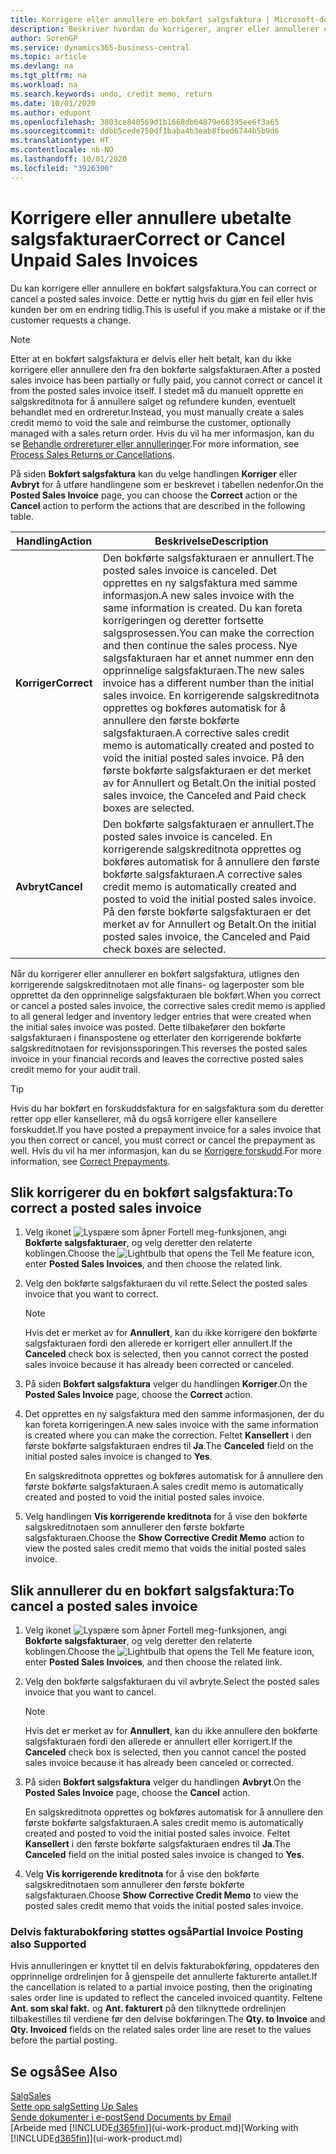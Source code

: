 ```yaml
---
title: Korrigere eller annullere en bokført salgsfaktura | Microsoft-dokumentasjon
description: Beskriver hvordan du korrigerer, angrer eller annullerer en bokført salgsfaktura og utligner en salgskreditnota.
author: SorenGP
ms.service: dynamics365-business-central
ms.topic: article
ms.devlang: na
ms.tgt_pltfrm: na
ms.workload: na
ms.search.keywords: undo, credit memo, return
ms.date: 10/01/2020
ms.author: edupont
ms.openlocfilehash: 3803ce840569d1b1668db64879e68395ee6f3a65
ms.sourcegitcommit: ddbb5cede750df1baba4b3eab8fbed6744b5b9d6
ms.translationtype: HT
ms.contentlocale: nb-NO
ms.lasthandoff: 10/01/2020
ms.locfileid: "3926300"
---
```

# <a name="correct-or-cancel-unpaid-sales-invoices"></a><span data-ttu-id="88f62-103">Korrigere eller annullere ubetalte salgsfakturaer</span><span class="sxs-lookup"><span data-stu-id="88f62-103">Correct or Cancel Unpaid Sales Invoices</span></span>

<span data-ttu-id="88f62-104">Du kan korrigere eller annullere en bokført salgsfaktura.</span><span class="sxs-lookup"><span data-stu-id="88f62-104">You can correct or cancel a posted sales invoice.</span></span> <span data-ttu-id="88f62-105">Dette er nyttig hvis du gjør en feil eller hvis kunden ber om en endring tidlig.</span><span class="sxs-lookup"><span data-stu-id="88f62-105">This is useful if you make a mistake or if the customer requests a change.</span></span>

> [!NOTE]  
> <span data-ttu-id="88f62-106">Etter at en bokført salgsfaktura er delvis eller helt betalt, kan du ikke korrigere eller annullere den fra den bokførte salgsfakturaen.</span><span class="sxs-lookup"><span data-stu-id="88f62-106">After a posted sales invoice has been partially or fully paid, you cannot correct or cancel it from the posted sales invoice itself.</span></span> <span data-ttu-id="88f62-107">I stedet må du manuelt opprette en salgskreditnota for å annullere salget og refundere kunden, eventuelt behandlet med en ordreretur.</span><span class="sxs-lookup"><span data-stu-id="88f62-107">Instead, you must manually create a sales credit memo to void the sale and reimburse the customer, optionally managed with a sales return order.</span></span> <span data-ttu-id="88f62-108">Hvis du vil ha mer informasjon, kan du se [Behandle ordrereturer eller annulleringer](sales-how-process-sales-returns-cancellations.md).</span><span class="sxs-lookup"><span data-stu-id="88f62-108">For more information, see [Process Sales Returns or Cancellations](sales-how-process-sales-returns-cancellations.md).</span></span>

<span data-ttu-id="88f62-109">På siden **Bokført salgsfaktura** kan du velge handlingen **Korriger** eller **Avbryt** for å utføre handlingene som er beskrevet i tabellen nedenfor.</span><span class="sxs-lookup"><span data-stu-id="88f62-109">On the **Posted Sales Invoice** page, you can choose the **Correct** action or the **Cancel** action to perform the actions that are described in the following table.</span></span>

| <span data-ttu-id="88f62-110">Handling</span><span class="sxs-lookup"><span data-stu-id="88f62-110">Action</span></span> | <span data-ttu-id="88f62-111">Beskrivelse</span><span class="sxs-lookup"><span data-stu-id="88f62-111">Description</span></span> |
| --- | --- |
| <span data-ttu-id="88f62-112">**Korriger**</span><span class="sxs-lookup"><span data-stu-id="88f62-112">**Correct**</span></span> |<span data-ttu-id="88f62-113">Den bokførte salgsfakturaen er annullert.</span><span class="sxs-lookup"><span data-stu-id="88f62-113">The posted sales invoice is canceled.</span></span> <span data-ttu-id="88f62-114">Det opprettes en ny salgsfaktura med samme informasjon.</span><span class="sxs-lookup"><span data-stu-id="88f62-114">A new sales invoice with the same information is created.</span></span> <span data-ttu-id="88f62-115">Du kan foreta korrigeringen og deretter fortsette salgsprosessen.</span><span class="sxs-lookup"><span data-stu-id="88f62-115">You can make the correction and then continue the sales process.</span></span> <span data-ttu-id="88f62-116">Nye salgsfakturaen har et annet nummer enn den opprinnelige salgsfakturaen.</span><span class="sxs-lookup"><span data-stu-id="88f62-116">The new sales invoice has a different number than the initial sales invoice.</span></span> <span data-ttu-id="88f62-117">En korrigerende salgskreditnota opprettes og bokføres automatisk for å annullere den første bokførte salgsfakturaen.</span><span class="sxs-lookup"><span data-stu-id="88f62-117">A corrective sales credit memo is automatically created and posted to void the initial posted sales invoice.</span></span> <span data-ttu-id="88f62-118">På den første bokførte salgsfakturaen er det merket av for Annullert og Betalt.</span><span class="sxs-lookup"><span data-stu-id="88f62-118">On the initial posted sales invoice, the Canceled and Paid check boxes are selected.</span></span> |
| <span data-ttu-id="88f62-119">**Avbryt**</span><span class="sxs-lookup"><span data-stu-id="88f62-119">**Cancel**</span></span> |<span data-ttu-id="88f62-120">Den bokførte salgsfakturaen er annullert.</span><span class="sxs-lookup"><span data-stu-id="88f62-120">The posted sales invoice is canceled.</span></span> <span data-ttu-id="88f62-121">En korrigerende salgskreditnota opprettes og bokføres automatisk for å annullere den første bokførte salgsfakturaen.</span><span class="sxs-lookup"><span data-stu-id="88f62-121">A corrective sales credit memo is automatically created and posted to void the initial posted sales invoice.</span></span> <span data-ttu-id="88f62-122">På den første bokførte salgsfakturaen er det merket av for Annullert og Betalt.</span><span class="sxs-lookup"><span data-stu-id="88f62-122">On the initial posted sales invoice, the Canceled and Paid check boxes are selected.</span></span> |

<span data-ttu-id="88f62-123">Når du korrigerer eller annullerer en bokført salgsfaktura, utlignes den korrigerende salgskreditnotaen mot alle finans- og lagerposter som ble opprettet da den opprinnelige salgsfakturaen ble bokført.</span><span class="sxs-lookup"><span data-stu-id="88f62-123">When you correct or cancel a posted sales invoice, the corrective sales credit memo is applied to all general ledger and inventory ledger entries that were created when the initial sales invoice was posted.</span></span> <span data-ttu-id="88f62-124">Dette tilbakefører den bokførte salgsfakturaen i finanspostene og etterlater den korrigerende bokførte salgskreditnotaen for revisjonssporingen.</span><span class="sxs-lookup"><span data-stu-id="88f62-124">This reverses the posted sales invoice in your financial records and leaves the corrective posted sales credit memo for your audit trail.</span></span>  

> [!TIP]
> <span data-ttu-id="88f62-125">Hvis du har bokført en forskuddsfaktura for en salgsfaktura som du deretter retter opp eller kansellerer, må du også korrigere eller kansellere forskuddet.</span><span class="sxs-lookup"><span data-stu-id="88f62-125">If you have posted a prepayment invoice for a sales invoice that you then correct or cancel, you must correct or cancel the prepayment as well.</span></span> <span data-ttu-id="88f62-126">Hvis du vil ha mer informasjon, kan du se [Korrigere forskudd](finance-how-to-correct-prepayments.md).</span><span class="sxs-lookup"><span data-stu-id="88f62-126">For more information, see [Correct Prepayments](finance-how-to-correct-prepayments.md).</span></span>

## <a name="to-correct-a-posted-sales-invoice"></a><span data-ttu-id="88f62-127">Slik korrigerer du en bokført salgsfaktura:</span><span class="sxs-lookup"><span data-stu-id="88f62-127">To correct a posted sales invoice</span></span>

1. <span data-ttu-id="88f62-128">Velg ikonet ![Lyspære som åpner Fortell meg-funksjonen](media/ui-search/search_small.png "Fortell hva du vil gjøre"), angi **Bokførte salgsfakturaer**, og velg deretter den relaterte koblingen.</span><span class="sxs-lookup"><span data-stu-id="88f62-128">Choose the ![Lightbulb that opens the Tell Me feature](media/ui-search/search_small.png "Tell me what you want to do") icon, enter **Posted Sales Invoices**, and then choose the related link.</span></span>  
2. <span data-ttu-id="88f62-129">Velg den bokførte salgsfakturaen du vil rette.</span><span class="sxs-lookup"><span data-stu-id="88f62-129">Select the posted sales invoice that you want to correct.</span></span>

    > [!NOTE]  
    >   <span data-ttu-id="88f62-130">Hvis det er merket av for **Annullert**, kan du ikke korrigere den bokførte salgsfakturaen fordi den allerede er korrigert eller annullert.</span><span class="sxs-lookup"><span data-stu-id="88f62-130">If the **Canceled** check box is selected, then you cannot correct the posted sales invoice because it has already been corrected or canceled.</span></span>
3. <span data-ttu-id="88f62-131">På siden **Bokført salgsfaktura** velger du handlingen **Korriger**.</span><span class="sxs-lookup"><span data-stu-id="88f62-131">On the **Posted Sales Invoice** page, choose the **Correct** action.</span></span>  
4. <span data-ttu-id="88f62-132">Det opprettes en ny salgsfaktura med den samme informasjonen, der du kan foreta korrigeringen.</span><span class="sxs-lookup"><span data-stu-id="88f62-132">A new sales invoice with the same information is created where you can make the correction.</span></span> <span data-ttu-id="88f62-133">Feltet **Kansellert** i den første bokførte salgsfakturaen endres til **Ja**.</span><span class="sxs-lookup"><span data-stu-id="88f62-133">The **Canceled** field on the initial posted sales invoice is changed to **Yes**.</span></span>

    <span data-ttu-id="88f62-134">En salgskreditnota opprettes og bokføres automatisk for å annullere den første bokførte salgsfakturaen.</span><span class="sxs-lookup"><span data-stu-id="88f62-134">A sales credit memo is automatically created and posted to void the initial posted sales invoice.</span></span>
5. <span data-ttu-id="88f62-135">Velg handlingen **Vis korrigerende kreditnota** for å vise den bokførte salgskreditnotaen som annullerer den første bokførte salgsfakturaen.</span><span class="sxs-lookup"><span data-stu-id="88f62-135">Choose the **Show Corrective Credit Memo** action to view the posted sales credit memo that voids the initial posted sales invoice.</span></span>

## <a name="to-cancel-a-posted-sales-invoice"></a><span data-ttu-id="88f62-136">Slik annullerer du en bokført salgsfaktura:</span><span class="sxs-lookup"><span data-stu-id="88f62-136">To cancel a posted sales invoice</span></span>

1. <span data-ttu-id="88f62-137">Velg ikonet ![Lyspære som åpner Fortell meg-funksjonen](media/ui-search/search_small.png "Fortell hva du vil gjøre"), angi **Bokførte salgsfakturaer**, og velg deretter den relaterte koblingen.</span><span class="sxs-lookup"><span data-stu-id="88f62-137">Choose the ![Lightbulb that opens the Tell Me feature](media/ui-search/search_small.png "Tell me what you want to do") icon, enter **Posted Sales Invoices**, and then choose the related link.</span></span>  
2. <span data-ttu-id="88f62-138">Velg den bokførte salgsfakturaen du vil avbryte.</span><span class="sxs-lookup"><span data-stu-id="88f62-138">Select the posted sales invoice that you want to cancel.</span></span>

    > [!NOTE]  
    >   <span data-ttu-id="88f62-139">Hvis det er merket av for **Annullert**, kan du ikke annullere den bokførte salgsfakturaen fordi den allerede er annullert eller korrigert.</span><span class="sxs-lookup"><span data-stu-id="88f62-139">If the **Canceled** check box is selected, then you cannot cancel the posted sales invoice because it has already been canceled or corrected.</span></span>
3. <span data-ttu-id="88f62-140">På siden **Bokført salgsfaktura** velger du handlingen **Avbryt**.</span><span class="sxs-lookup"><span data-stu-id="88f62-140">On the **Posted Sales Invoice** page, choose the **Cancel** action.</span></span>

    <span data-ttu-id="88f62-141">En salgskreditnota opprettes og bokføres automatisk for å annullere den første bokførte salgsfakturaen.</span><span class="sxs-lookup"><span data-stu-id="88f62-141">A sales credit memo is automatically created and posted to void the initial posted sales invoice.</span></span> <span data-ttu-id="88f62-142">Feltet **Kansellert** i den første bokførte salgsfakturaen endres til **Ja**.</span><span class="sxs-lookup"><span data-stu-id="88f62-142">The **Canceled** field on the initial posted sales invoice is changed to **Yes**.</span></span>
4. <span data-ttu-id="88f62-143">Velg **Vis korrigerende kreditnota** for å vise den bokførte salgskreditnotaen som annullerer den første bokførte salgsfakturaen.</span><span class="sxs-lookup"><span data-stu-id="88f62-143">Choose **Show Corrective Credit Memo** to view the posted sales credit memo that voids the initial posted sales invoice.</span></span>

### <a name="partial-invoice-posting-also-supported"></a><span data-ttu-id="88f62-144">Delvis fakturabokføring støttes også</span><span class="sxs-lookup"><span data-stu-id="88f62-144">Partial Invoice Posting also Supported</span></span>

<span data-ttu-id="88f62-145">Hvis annulleringen er knyttet til en delvis fakturabokføring, oppdateres den opprinnelige ordrelinjen for å gjenspeile det annullerte fakturerte antallet.</span><span class="sxs-lookup"><span data-stu-id="88f62-145">If the cancellation is related to a partial invoice posting, then the originating sales order line is updated to reflect the canceled invoiced quantity.</span></span> <span data-ttu-id="88f62-146">Feltene **Ant. som skal fakt.** og **Ant. fakturert** på den tilknyttede ordrelinjen tilbakestilles til verdiene før den delvise bokføringen.</span><span class="sxs-lookup"><span data-stu-id="88f62-146">The **Qty. to Invoice** and **Qty. Invoiced** fields on the related sales order line are reset to the values before the partial posting.</span></span>

## <a name="see-also"></a><span data-ttu-id="88f62-147">Se også</span><span class="sxs-lookup"><span data-stu-id="88f62-147">See Also</span></span>

[<span data-ttu-id="88f62-148">Salg</span><span class="sxs-lookup"><span data-stu-id="88f62-148">Sales</span></span>](sales-manage-sales.md)  
[<span data-ttu-id="88f62-149">Sette opp salg</span><span class="sxs-lookup"><span data-stu-id="88f62-149">Setting Up Sales</span></span>](sales-setup-sales.md)  
[<span data-ttu-id="88f62-150">Sende dokumenter i e-post</span><span class="sxs-lookup"><span data-stu-id="88f62-150">Send Documents by Email</span></span>](ui-how-send-documents-email.md)  
<span data-ttu-id="88f62-151">[Arbeide med [!INCLUDE[d365fin](includes/d365fin_md.md)]](ui-work-product.md)</span><span class="sxs-lookup"><span data-stu-id="88f62-151">[Working with [!INCLUDE[d365fin](includes/d365fin_md.md)]](ui-work-product.md)</span></span>
